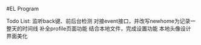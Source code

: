 #EL Program

Todo List:
监听back键、前后台检测
对接event接口，并改写newhome为记录一整天的时间线
补全profile页面功能
结合本地文件，完成设置功能
本地头像设计
界面美化